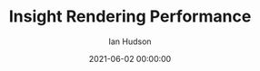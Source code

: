 ---
layout: post
title:  "Insight Rendering Performance"
date:   2021-06-02 00:00:00
author: Ian Hudson
categories: 
img:
thumb:
---